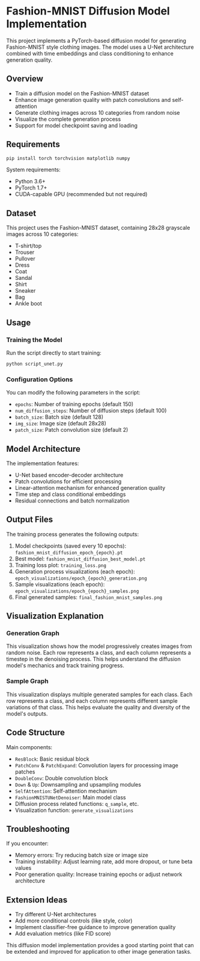# Fashion-MNIST Diffusion Model Implementation

This project implements a PyTorch-based diffusion model for generating Fashion-MNIST style clothing images. The model uses a U-Net architecture combined with time embeddings and class conditioning to enhance generation quality.

## Overview

- Train a diffusion model on the Fashion-MNIST dataset
- Enhance image generation quality with patch convolutions and self-attention
- Generate clothing images across 10 categories from random noise
- Visualize the complete generation process
- Support for model checkpoint saving and loading

## Requirements

```bash
pip install torch torchvision matplotlib numpy
```

System requirements:
- Python 3.6+
- PyTorch 1.7+
- CUDA-capable GPU (recommended but not required)

## Dataset

This project uses the Fashion-MNIST dataset, containing 28x28 grayscale images across 10 categories:
- T-shirt/top
- Trouser
- Pullover
- Dress
- Coat
- Sandal
- Shirt
- Sneaker
- Bag
- Ankle boot

## Usage

### Training the Model

Run the script directly to start training:

```bash
python script_unet.py
```

### Configuration Options

You can modify the following parameters in the script:
- `epochs`: Number of training epochs (default 150)
- `num_diffusion_steps`: Number of diffusion steps (default 100)
- `batch_size`: Batch size (default 128)
- `img_size`: Image size (default 28x28)
- `patch_size`: Patch convolution size (default 2)

## Model Architecture

The implementation features:
- U-Net based encoder-decoder architecture
- Patch convolutions for efficient processing
- Linear-attention mechanism for enhanced generation quality
- Time step and class conditional embeddings
- Residual connections and batch normalization

## Output Files

The training process generates the following outputs:
1. Model checkpoints (saved every 10 epochs): `fashion_mnist_diffusion_epoch_{epoch}.pt`
2. Best model: `fashion_mnist_diffusion_best_model.pt`
3. Training loss plot: `training_loss.png`
4. Generation process visualizations (each epoch): `epoch_visualizations/epoch_{epoch}_generation.png`
5. Sample visualizations (each epoch): `epoch_visualizations/epoch_{epoch}_samples.png`
6. Final generated samples: `final_fashion_mnist_samples.png`

## Visualization Explanation

### Generation Graph
This visualization shows how the model progressively creates images from random noise. Each row represents a class, and each column represents a timestep in the denoising process. This helps understand the diffusion model's mechanics and track training progress.

### Sample Graph
This visualization displays multiple generated samples for each class. Each row represents a class, and each column represents different sample variations of that class. This helps evaluate the quality and diversity of the model's outputs.

## Code Structure

Main components:
- `ResBlock`: Basic residual block
- `PatchConv` & `PatchExpand`: Convolution layers for processing image patches
- `DoubleConv`: Double convolution block
- `Down` & `Up`: Downsampling and upsampling modules
- `SelfAttention`: Self-attention mechanism
- `FashionMNISTUNetDenoiser`: Main model class
- Diffusion process related functions: `q_sample`, etc.
- Visualization function: `generate_visualizations`

## Troubleshooting

If you encounter:
- Memory errors: Try reducing batch size or image size
- Training instability: Adjust learning rate, add more dropout, or tune beta values
- Poor generation quality: Increase training epochs or adjust network architecture

## Extension Ideas

- Try different U-Net architectures
- Add more conditional controls (like style, color)
- Implement classifier-free guidance to improve generation quality
- Add evaluation metrics (like FID score)

This diffusion model implementation provides a good starting point that can be extended and improved for application to other image generation tasks.
